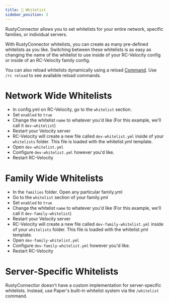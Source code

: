 ```yaml
---
title: 👮 Whitelist
sidebar_position: 3
---
```

RustyConnector allows you to set whitelists for your entire network, specific families, or individual servers.

With RustyConnector whitelists, you can create as many pre-defined whitelists as you like. Switching between these whitelists is as easy as changing the name of the whitelist to use inside of your RC-Velocity config or inside of an RC-Velocity family config.

You can also reload whitelists dynamically using a reload [Command](../Commands).
Use `/rc reload` to see available reload commands.

# Network Wide Whitelists
- In config.yml on RC-Velocity, go to the `whitelist` section.
- Set `enabled` to `true`
- Change the whitelist `name` to whatever you'd like (For this example, we'll call it `dev-whitelist`)
- Restart your Velocity server
- RC-Velocity will create a new file called `dev-whitelist.yml` inside of your `whitelists` folder. This file is loaded with the whitelist.yml template.
- Open `dev-whitelist.yml`
- Configure `dev-whitelist.yml` however you'd like.
- Restart RC-Velocity

# Family Wide Whitelists
- In the `families` folder. Open any particular family.yml
- Go to the `whitelist` section of your family.yml
- Set `enabled` to `true`
- Change the whitelist `name` to whatever you'd like (For this example, we'll call it `dev-family-whitelist`)
- Restart your Velocity server
- RC-Velocity will create a new file called `dev-family-whitelist.yml` inside of your `whitelists` folder. This file is loaded with the whitelist.yml template.
- Open `dev-family-whitelist.yml`
- Configure `dev-family-whitelist.yml` however you'd like.
- Restart RC-Velocity

# Server-Specific Whitelists
RustyConnectior doesn't have a custom implementation for server-specific whitelists. Instead, use Paper's built-in whitelist system via the `/whitelist` command.